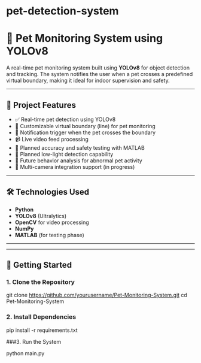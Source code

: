 # pet-detection-system
# 🐾 Pet Monitoring System using YOLOv8

A real-time pet monitoring system built using **YOLOv8** for object detection and tracking. The system notifies the user when a pet crosses a predefined virtual boundary, making it ideal for indoor supervision and safety.

---

## 📌 Project Features

- ✅ Real-time pet detection using YOLOv8
- 🚧 Customizable virtual boundary (line) for pet monitoring
- 🔔 Notification trigger when the pet crosses the boundary
- 📹 Live video feed processing
- 🧪 Planned accuracy and safety testing with MATLAB
- 🌙 Planned low-light detection capability
- 🧠 Future behavior analysis for abnormal pet activity
- 🎥 Multi-camera integration support (in progress)

---

## 🛠️ Technologies Used

- **Python**
- **YOLOv8** (Ultralytics)
- **OpenCV** for video processing
- **NumPy**
- **MATLAB** (for testing phase)

---


---

## 🚀 Getting Started

### 1. Clone the Repository

git clone https://github.com/yourusername/Pet-Monitoring-System.git
cd Pet-Monitoring-System

### 2. Install Dependencies

pip install -r requirements.txt

###3. Run the System

python main.py
